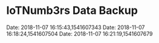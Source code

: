 # IoTNumb3rs Data Backup
Date: 2018-11-07 16:15:43,1541607343
Date: 2018-11-07 16:18:24,1541607504
Date: 2018-11-07 16:21:19,1541607679
